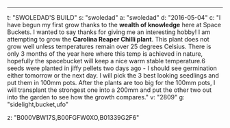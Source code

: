 ---
t: "SWOLEDAD'S BUILD"
s: "swoledad"
a: "swoledad"
d: "2016-05-04"
c: "I have begun my first grow thanks to the <strong>wealth of knowledge</strong> here at Space Buckets. I wanted to say thanks for giving me an interesting hobby! I am attempting to grow the <strong>Carolina Reaper Chilli plant</strong>. This plant does not grow well unless temperatures remain over 25 degrees Celsius. There is only 3 months of the year here where this temp is achieved in nature, hopefully the spacebucket will keep a nice warm stable temperature.6 seeds were planted in jiffy pellets two days ago - I should see germination either tomorrow or the next day. I will pick the 3 best looking seedlings and put them in 100mm pots. After the plants are too big for the 100mm pots, I will transplant the strongest one into a 200mm and put the other two out into the garden to see how the growth compares."
v: "2809"
g: "sidelight,bucket,ufo"

z: "B000VBW17S,B00FGFW0XO,B01339G2F6"
